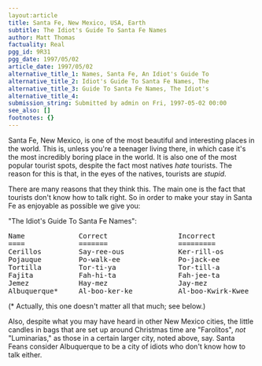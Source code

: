 ```yaml
---
layout:article
title: Santa Fe, New Mexico, USA, Earth
subtitle: The Idiot's Guide To Santa Fe Names
author: Matt Thomas
factuality: Real
pgg_id: 9R31
pgg_date: 1997/05/02
article_date: 1997/05/02
alternative_title_1: Names, Santa Fe, An Idiot's Guide To
alternative_title_2: Idiot's Guide To Santa Fe Names, The
alternative_title_3: Guide To Santa Fe Names, The Idiot's
alternative_title_4: 
submission_string: Submitted by admin on Fri, 1997-05-02 00:00
see_also: []
footnotes: {}
---
```

<div>
<p>Santa Fe, New Mexico, is one of the most beautiful and interesting places in the world. This is, unless you're a teenager living there, in which case it's the most incredibly boring place in the world. It is also one of the most popular tourist spots, despite the fact most natives <em>hate</em> tourists. The reason for this is that, in the eyes of the natives, tourists are <em>stupid</em>.</p>
<p>There are many reasons that they think this. The main one is the fact that tourists don't know how to talk right. So in order to make your stay in Santa Fe as enjoyable as possible we give you:</p>
<p>"The Idiot's Guide To Santa Fe Names":</p>
<pre>
Name             Correct                 Incorrect
====             =======                 =========
Cerillos         Say-ree-ous             Ker-rill-os
Pojauque         Po-walk-ee              Po-jack-ee
Tortilla         Tor-ti-ya               Tor-till-a
Fajita           Fah-hi-ta               Fah-jee-ta
Jemez            Hay-mez                 Jay-mez
Albuquerque*     Al-boo-ker-ke           Al-boo-Kwirk-Kwee
</pre>
<p>(* Actually, this one doesn't matter all that much; see below.)</p>
<p>Also, despite what you may have heard in other New Mexico cities, the little candles in bags that are set up around Christmas time are "Farolitos", <em>not</em> "Luminarias," as those in a certain larger city, noted above, say. Santa Feans consider Albuquerque to be a city of idiots who don't know how to talk either. <!--Amazon_CLS_IM_END--></p>
</div>

